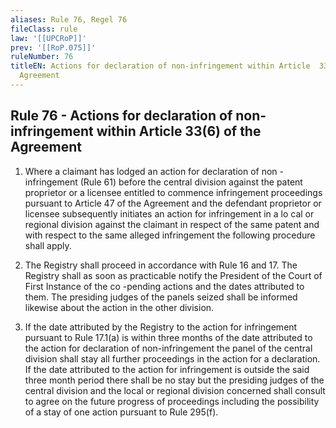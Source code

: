 ```yaml
---
aliases: Rule 76, Regel 76
fileClass: rule
law: '[[UPCRoP]]'
prev: '[[RoP.075]]'
ruleNumber: 76
titleEN: Actions for declaration of non-infringement within Article  33(6) of the
  Agreement
---
```


## Rule 76 - Actions for declaration of non-infringement within Article  33(6) of the Agreement

1. Where a claimant has lodged an action for declaration of non -infringement (Rule 61) before the central division against the patent proprietor or a licensee entitled to commence infringement proceedings pursuant to Article  47 of the Agreement and the defendant proprietor or licensee subsequently initiates an action for infringement in a lo cal or regional division against the claimant in respect of the same patent and with respect to the same alleged infringement the following procedure shall apply.   

2. The Registry shall proceed in accordance with Rule 16 and 17. The Registry shall as soon as practicable notify the President of the Court of First Instance of the co -pending actions and the dates attributed to them.  The presiding judges of the panels seized shall be informed likewise about the action in the other division.  

3. If the date attributed by the Registry to the action for infringement pursuant to Rule 17.1(a) is within three months of the date attributed to the action for declaration of non-infringement the panel of the central division shall stay all further proceedings in the action for a declaration. If the date attributed to the action for infringement is outside the said three month period there shall be no stay but the presiding judges of the central division and the local or regional division concerned shall consult to agree on the future progress of proceedings including the possibility of a stay of one action pursuant to Rule 295(f).